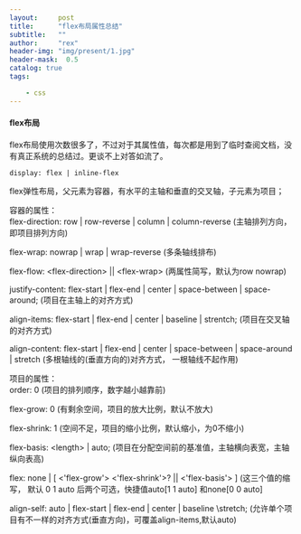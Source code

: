 ```yaml
---
layout:     post
title:      "flex布局属性总结"
subtitle:   ""
author:     "rex"
header-img: "img/present/1.jpg"
header-mask:  0.5
catalog: true
tags:

    - css
---
```


#### flex布局

flex布局使用次数很多了，不过对于其属性值，每次都是用到了临时查阅文档，没有真正系统的总结过。更谈不上对答如流了。

`display: flex | inline-flex`

flex弹性布局，父元素为容器，有水平的主轴和垂直的交叉轴，子元素为项目；

容器的属性：  
flex-direction: row | row-reverse | column | column-reverse (主轴排列方向，即项目排列方向)

flex-wrap: nowrap \| wrap \| wrap-reverse (多条轴线排布)

flex-flow: \<flex-direction> || \<flex-wrap> (两属性简写，默认为row nowrap)

justify-content: flex-start \| flex-end \| center \| space-between \| space-around; (项目在主轴上的对齐方式)

align-items: flex-start \| flex-end \| center \| baseline \| strentch; (项目在交叉轴的对齐方式)

align-content: flex-start \| flex-end \| center \| space-between \| space-around \| stretch (多根轴线的(垂直方向的)对齐方式， 一根轴线不起作用)

项目的属性：  
order: 0 (项目的排列顺序，数字越小越靠前)

flex-grow: 0 (有剩余空间，项目的放大比例，默认不放大)

flex-shrink: 1 (空间不足，项目的缩小比例，默认缩小，为0不缩小)

flex-basis: \<length> \| auto; (项目在分配空间前的基准值，主轴横向表宽，主轴纵向表高)

flex: none \| \[ \<'flex-grow'> \<'flex-shrink'>? \|\| \<'flex-basis'> ] (这三个值的缩写， 默认 0 1 auto 后两个可选，快捷值auto[1 1 auto] 和none[0 0 auto]

align-self: auto \| flex-start \| flex-end \| center \| baseline \stretch; (允许单个项目有不一样的对齐方式(垂直方向)，可覆盖align-items,默认auto)

